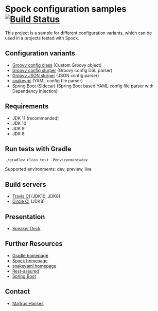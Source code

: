 Spock configuration samples [![Build Status](https://travis-ci.org/marhan/spock-configuration-samples.svg?branch=master)](https://travis-ci.org/marhan/spock-configuration-samples)
===============================

This project is a sample for different configuration variants, which can be used in a projects tested with Spock.

Configuration variants
---------------------

* [Groovy config class](config-class) (Custom Groovy object)
* [Groovy config slurper](config-slurper) (Groovy config DSL parser)
* [Groovy JSON slurper](json-slurper) (JSON config parser)
* [snakeyml](snake-yml) (YAML config file parser)
* [Spring Boot (Sidecar)](spring-boot) (Spring Boot based YAML config file parser with Dependency Injection)

Requirements
-------------
- JDK 11 (recommended)
- JDK 10
- JDK 9
- JDK 8

Run tests with Gradle
--------------------

    ./gradlew clean test -Penvironment=dev
    
Supported environments: dev, preview, live

Build servers
-------------

* [Travis CI](https://travis-ci.org/marhan/spock-configuration-samples) (JDK10, JDK8)
* [Circle CI](https://circleci.com/gh/marhan/spock-configuration-samples) (JDK8)

Presentation
------------

* [Speaker Deck](https://speakerdeck.com/markushanses/spock-configuration-variants)

Further Resources
-----------------

* [Gradle homepage](http://www.gradle.org)
* [Spock homepage](http://spockframework.org)
* [snakeyaml homepage](https://bitbucket.org/asomov/snakeyaml/overview)
* [Rest-assured](http://rest-assured.io/)
* [Spring Boot](https://spring.io/projects/spring-boot)


Contact
-----------------
* [Markus Hanses](mailto:me@markushanses.de)
